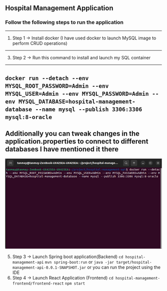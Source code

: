 ## Hospital Management Application

### Follow the following steps to run the application 
---
1. Step 1 -> Install docker (I have used docker to launch MySQL image to perform CRUD operations)
---
3. Step 2 -> Run this command to install and launch my SQL container
---
   `docker run --detach --env MYSQL_ROOT_PASSWORD=Admin --env MYSQL_USER=Admin --env MYSQL_PASSWORD=Admin --env MYSQL_DATABASE=hospital-management-database --name mysql --publish 3306:3306 mysql:8-oracle`
---
   Additionally you can tweak changes in the application.properties to connect to different databases I have mentioned it there
---
   ![Alt text for the image](https://github.com/Tanmay-Patil-08/Hospital-Management-System/blob/4f2de14a7f26fcf503e0cd61f72c6d4b132af8b5/ScreenShots/Screenshot%20from%202023-12-28%2019-05-05.png)

   
5. Step 3 -> Launch Spring boot application(Backend)
   `cd hospital-management-api`
   `mvn spring-boot:run`
   or
   `java -jar target/hospital-management-api-0.0.1-SNAPSHOT.jar`
   or
   you can run the project using the IDE
6. Step 4 -> Launch React Application (Frontend)
   `cd hospital-management-frontend/frontend-react`
   `npm start`
